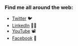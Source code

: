 ### Find me all around the web:

- [Twitter](http://twitter.com/Thomavader) :bird:
- [LinkedIn](http://linkedin.com/in/mishmanners) 👩‍💻
- [YouTube](http://youtube.com/c/Thomavader) 📽 
- [Facebook](https://www.facebook.com/lwmwll691) 📕

<!--
**Thomasvader/Thomasvader** is a ✨ _special_ ✨ repository because its `README.md` (this file) appears on your GitHub profile.

Here are some ideas to get you started:


- 🔭 I’m currently working on ...
- 🌱 I’m currently learning ...
- 👯 I’m looking to collaborate on ...
- 🤔 I’m looking for help with ...
- 💬 Ask me about ...
- 📫 How to reach me: ...
- 😄 Pronouns: ...
- ⚡ Fun fact: ...
-->
